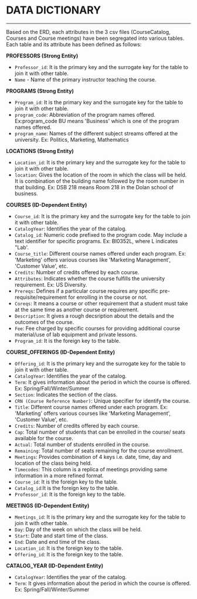 # DATA DICTIONARY
---------------------------------------------------------------------------------------------------------------------------
Based on the ERD, each attributes in the 3 csv files (CourseCatalog, Courses and Course meetings) have been segregated into various tables. Each table and its attribute has been defined as follows:


**PROFESSORS (Strong Entity)**
   - `Professor_id`: It is the primary key and the surrogate key for the table to join it with other table.
   - `Name` - Name of the primary instructor teaching the course.

**PROGRAMS (Strong Entity)**
   - `Program_id`: It is the primary key and the surrogate key for the table to join it with other table.
   - `program_code`: Abbreviation of the program names offered. Ex:program_code BU means 'Business' which is one of the program names offered.
   - `program_name`: Names of the different subject streams offered at the university. Ex: Politics, Marketing, Mathematics

**LOCATIONS (Strong Entity)**
   - `Location_id`: It is the primary key and the surrogate key for the table to join it with other table.
   - `location`: Gives the location of the room in which the class will be held. It is combination of the building name followed by the room number in that building. Ex: DSB 218 means Room 218 in the Dolan school of business.

**COURSES (ID-Dependent Entity)**
   - `Course_id`: It is the primary key and the surrogate key for the table to join it with other table.
   - `CatalogYear`: Identifies the year of the catalog.
   - `Catalog_id`: Numeric code prefixed to the program code. May include a text identifier for specific programs. Ex: BI0352L, where L indicates "Lab'.
   - `Course_title`: Different course names offered under each program. Ex: 'Marketing' offers various courses like 'Marketing Management', 'Customer Value', etc.
   - `Credits`: Number of credits offered by each course.
   - `Attributes`: Indicates whether the course fulfills the university requirement. Ex: US Diversity.
   - `Prereqs`: Defines if a particular course requires any specific pre-requisite/requirement for enrolling in the course or not.
   - `Coreqs`: It means a course or other requirement that a student must take at the same time as another course or requirement.
   - `Description`: It gives a rough decsription about the details and the outcomes of the course.
   - `Fee`: Fee charged by specific courses for providing additional course material/use of lab equipment and private lessons.
   - `Program_id`: It is the foreign key to the table.
   
**COURSE_OFFERINGS (ID-Dependent Entity)**
   - `Offering_id`: It is the primary key and the surrogate key for the table to join it with other table.
   - `CatalogYear`: Identifies the year of the catalog.
   - `Term`: It gives information about the period in which the course is offered. Ex: Spring/Fall/Winter/Summer
   - `Section`: Indicates the section of the class.
   - `CRN (Course Reference Number)`: Unique specifier for identify the course.
   - `Title`: Different course names offered under each program. Ex: 'Marketing' offers various courses like 'Marketing Management', 'Customer Value', etc.
   - `Credits`: Number of credits offered by each course.
   - `Cap`: Total number of students that can be enrolled in the course/ seats available for the course.
   - `Actual`: Total number of students enrolled in the course.
   - `Remaining`: Total number of seats remaining for the course enrollment.
   - `Meetings`:  Provides combination of 4 keys i.e. date, time, day and location of the class being held.
   - `Timecodes`: This column is a replica of meetings providing same information in a more refined format.
   - `Course_id`: It is the foreign key to the table.
   - `Catalog_id`:It is the foreign key to the table.
   - `Professor_id`: It is the foreign key to the table.
   
**MEETINGS (ID-Dependent Entity)**
   - `Meetings_id`: It is the primary key and the surrogate key for the table to join it with other table.
   - `Day`: Day of the week on which the class will be held.
   - `Start`: Date and start time of the class.
   - `End`: Date and end time of the class.
   - `Location_id`: It is the foreign key to the table.
   - `Offering_id`: It is the foreign key to the table.
   
**CATALOG_YEAR (ID-Dependent Entity)**
   - `CatalogYear`: Identifies the year of the catalog.
   - `Term`: It gives information about the period in which the course is offered. Ex: Spring/Fall/Winter/Summer
  